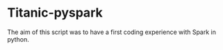# Titanic-pyspark
The aim of this script was to have a first coding experience with Spark in python.
